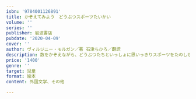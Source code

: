 ```yaml
---
isbn: '9784001126891'
title: かぞえてみよう　どうぶつスポーツたいかい
volume: ''
series: ''
publisher: 岩波書店
pubdate: '2020-04-09'
cover: ''
author: ヴィルジニー・モルガン／著 石津ちひろ／翻訳
description: 数をかぞえながら、どうぶつたちといっしょに思いっきりスポーツをたのしもう。メダルの数はいくつかな？
price: '1400'
genre: ''
target: 児童
format: 絵本
content: 外国文学、その他

---
```

